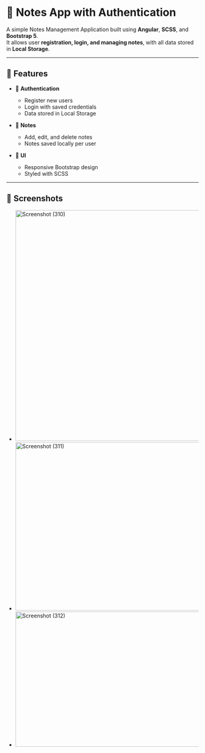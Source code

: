 # 📝 Notes App with Authentication

A simple Notes Management Application built using **Angular**, **SCSS**, and **Bootstrap 5**.  
It allows user **registration, login, and managing notes**, with all data stored in **Local Storage**.

---

## 🚀 Features

- 🔐 **Authentication**
  - Register new users
  - Login with saved credentials
  - Data stored in Local Storage

- 📝 **Notes**
  - Add, edit, and delete notes
  - Notes saved locally per user

- 🎨 **UI**
  - Responsive Bootstrap design
  - Styled with SCSS

---

## 📸 Screenshots

- <img width="492" height="605" alt="Screenshot (310)" src="https://github.com/user-attachments/assets/066c6d14-dee2-4e8f-ad85-94b25f8b173b" />
- <img width="494" height="441" alt="Screenshot (311)" src="https://github.com/user-attachments/assets/a1b6e62d-cfba-4689-a606-2f5ee907a264" />
- <img width="1235" height="354" alt="Screenshot (312)" src="https://github.com/user-attachments/assets/0ea8a212-4fba-403d-ae1e-864b5b237cd1" />
